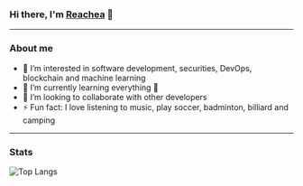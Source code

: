 ### Hi there, I'm [Reachea](reacheasambath.com) 👋

---

### About me
- 👀 I’m interested in software development, securities, DevOps, blockchain and machine learning
- 🌱 I’m currently learning everything 🤣
- 👯 I’m looking to collaborate with other developers
- ⚡ Fun fact: I love listening to music, play soccer, badminton, billiard and camping

---

### Stats
![Top Langs](https://github-readme-stats.vercel.app/api/top-langs/?username=reachea&layout=compact&langs_count=5&theme=default)
